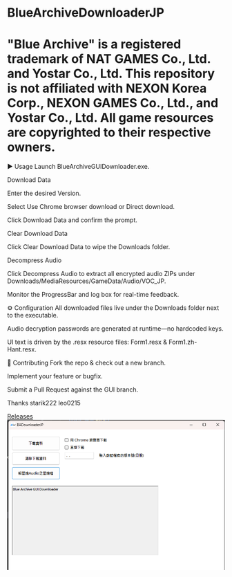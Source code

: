 # BlueArchiveDownloaderJP
# "Blue Archive" is a registered trademark of NAT GAMES Co., Ltd. and Yostar Co., Ltd. This repository is not affiliated with NEXON Korea Corp., NEXON GAMES Co., Ltd., and Yostar Co., Ltd. All game resources are copyrighted to their respective owners.



▶️ Usage
Launch BlueArchiveGUIDownloader.exe.

Download Data

Enter the desired Version.

Select Use Chrome browser download or Direct download.

Click Download Data and confirm the prompt.

Clear Download Data

Click Clear Download Data to wipe the Downloads folder.

Decompress Audio

Click Decompress Audio to extract all encrypted audio ZIPs under Downloads/MediaResources/GameData/Audio/VOC_JP.

Monitor the ProgressBar and log box for real-time feedback.

⚙️ Configuration
All downloaded files live under the Downloads folder next to the executable.

Audio decryption passwords are generated at runtime—no hardcoded keys.

UI text is driven by the .resx resource files: Form1.resx & Form1.zh-Hant.resx.

🤝 Contributing
Fork the repo & check out a new branch.

Implement your feature or bugfix.

Submit a Pull Request against the GUI branch.




Thanks starik222 leo0215

[Releases](<https://github.com/fiseleo/BlueArchiveDownloaderJP/tree/main> "Title")
![alt text](image.png)